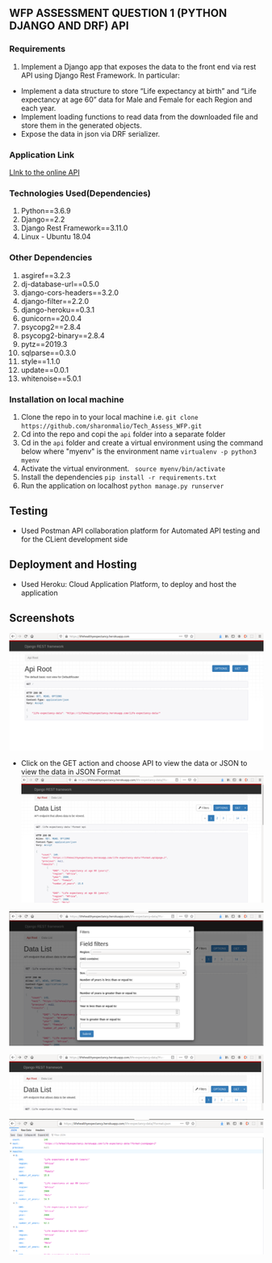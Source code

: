 ## WFP ASSESSMENT QUESTION 1 (PYTHON DJANGO AND DRF) API

### Requirements
1. Implement a Django app that exposes the data to the front end via rest API using Django
Rest Framework. In particular:
* Implement a data structure to store “Life expectancy at birth” and “Life expectancy
at age 60” data for Male and Female for each Region and each year.
* Implement loading functions to read data from the downloaded file and store them
in the generated objects.
* Expose the data in json via DRF serializer.

###  Application Link
[LInk to the online API](https://lifehealthyexpectancy.herokuapp.com/)

### Technologies Used(Dependencies)

1. Python==3.6.9 
2. Django==2.2
3. Django Rest Framework==3.11.0
4. Linux - Ubuntu 18.04

### Other Dependencies
1. asgiref==3.2.3
2. dj-database-url==0.5.0
3. django-cors-headers==3.2.0
4. django-filter==2.2.0
5. django-heroku==0.3.1
6. gunicorn==20.0.4
8. psycopg2==2.8.4
9. psycopg2-binary==2.8.4
10. pytz==2019.3
11. sqlparse==0.3.0
12. style==1.1.0
13. update==0.0.1
14. whitenoise==5.0.1

### Installation on local machine
1. Clone the repo in to your local machine
i.e. `git clone https://github.com/sharonmalio/Tech_Assess_WFP.git`
2. Cd into the repo and copi the `api` folder into a separate folder
1. Cd in the `api` folder and create a virtual environment using the command below where "myenv" is the environment name
 `virtualenv -p python3 myenv`
2. Activate the virtual environment.
` source myenv/bin/activate`
3. Install the dependencies
    `pip install -r requirements.txt`
4. Run the application on localhost
    `python manage.py runserver`

## Testing
* Used Postman API collaboration platform for Automated API testing and for the CLient development side

## Deployment and Hosting
 * Used Heroku: Cloud Application Platform, to deploy and host the application
 
## Screenshots

![THE FIRST PAGE](api/images/API-ROOT.png)

 * Click on the GET action and choose API to view the data or JSON to view the data in JSON Format
 ![API Data](api/images/API.png)

 ![Filters](api/images/Filters.png)
  
 ![pagination](api/images/Pagination.png)
  
 ![JSON data format](api/images/JSON.png)